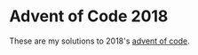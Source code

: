 # Advent of Code 2018

These are my solutions to 2018's [advent of code](https://adventofcode.com/2018/).
